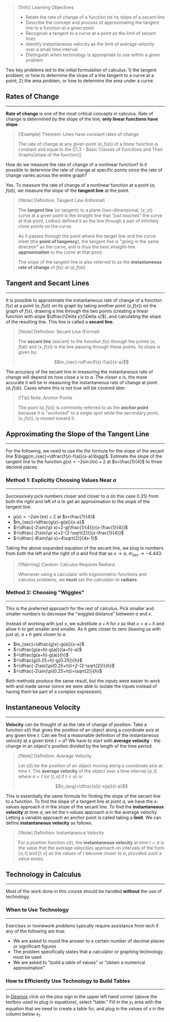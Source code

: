 
>[!Info] Learning Objectives
>
>- Relate the rate of change of a function tot he slope of a secant line
>- Describe the concept and process of approximating the tangent line to a function at a given point
>- Recognize a tangent to a curve at a point as the limit of secant lines
>- Identify instantaneous velocity as the limit of average velocity over a small time interval
>- Distinguish when technology is appropriate to use within a given problem

Two key problems led to the initial formulation of calculus: 1) the tangent problem, or how to determine the slope of a line tangent to a curve at a point; 2) the area problem, or how to determine the area under a curve.

## Rates of Change
---

**Rate of change** is one of the most critical concepts in calculus. Rate of change is determined by the slope of the line; **only linear functions have slope**.

>[!Example] Theorem: Lines have constant rates of change
>
>The rate of change at any given point $(a, f(a))$ of a linear function is constant and equal to the [[1.3 - Basic Classes of Functions and Their Graphs|slope of the function]].

How do we measure the rate of change of a nonlinear function? Is it possible to determine the rate of change at specific points since the rate of change varies across the entire graph?

Yes. To measure the rate of change of a nonlinear function at a point $(a, f(a))$, we measure the slope of the **tangent line** at the point.

>[!Note] Definition: Tangent Line (Informal)
>
>The **tangent line** (or tangent) to a plane (two-dimensional, $(x,y)$) curve at a given point is the straight line that "just touches" the curve at that point. Leibniz defined it as the line through a pair of infinitely close points on the curve.
>
>As it passes through the point where the tanget line and the curve meet (the **point of tangency**), the tangent line is "going in the same direction" as the curve, and is thus the best straight-line **approximation** to the curve at that point.
>
>The slope of the tangent line is also referred to as the **instantaneous rate of change** of $f(x)$ at $(a, f(a))$

## Tangent and Secant Lines
---

It is possible to approximate the instantaneous rate of change of a function $f(x)$ at a point $(a, f(a))$ on its graph by taking another point $(x, f(x))$ on the graph of $f(x)$, drawing a line through the two points (creating a linear function with slope $\dfrac{\Delta y}{\Delta x}$), and calculating the slope of the resulting line. This line is called a **secant line**.

>[!Note] Definition: Secant Line (Formal)
>
>The **secant line** (secant) to the function $f(x)$ through the points $(a, f(a))$ and $(x,f(x))$ is the line passing through these points. Its slope is given by:
>
>$$m_{sec}=\dfrac{f(x)-f(a)}{x-a}$$

The accuracy of the secant line in measuring the instantaneous rate of change will depend on how close $x$ is to $a$. The closer $x$ is, the more accurate it will be in measuring the instantaneous rate of change at point $(a,f(a))$. Cases where this is not true will be covered later.

>[!Tip] Note: Anchor Points
>
>The point $(a,f(a))$ is commonly referred to as the **anchor point** because it is "anchored" to a single spot while the secondary point, $(x,f(x))$, is moved toward it.

## Approximating the Slope of the Tangent Line
---

For the following, we need to use the the formula for the slope of the secant line $\bigg(m_{sec}=\dfrac{f(x)-f(a)}{x-a}\bigg)$.
Estimate the slope of the tangent line to the function $g(x)=-2\sin(\pi x) + 2$ at $x=\frac{1}{4}$ to three decimal places.

### Method 1: Explicitly Choosing Values Near _a_
---

Successively pick numbers closer and closer to $a$ (in this case 0.25) from both the right and left of $a$ to get an approximation to the slope of the tangent line.

- $g(x)=-2\sin(\pi x)+2$ at $x=\frac{1}{4}$
- $m_{sec}=\dfrac{g(x)-g(a)}{x-a}$
- $=\dfrac{-2\sin(\pi x)+2-g(\frac{1}{4})}{x-\frac{1}{4}}$
- $=\dfrac{-2\sin(\pi x)+2-(2-\sqrt{2})}{x-\frac{1}{4}}$
- $=\dfrac{-8\sin(\pi x)+4\sqrt{2}}{4x-1}$

Taking the above expanded equation of the secant line, we plug in numbers from both the left and the right of $a$ and find that as $x\to a$, $m_{sec}\to -4.443$. 

>[!Warning] Caution: Calculus Requires Radians
>
>Whenever using a calculator with trigonometric functions and calculus problems, we **must** set the calculator to **radians**.
>

### Method 2: Choosing "Wiggles"
---

This is the preferred approach for the rest of calculus. Pick smaller and smaller numbers to decrease the "wiggled distance" between $a$ and $x$.

Instead of working with just $x$, we substitute $a+h$ for $x$ so that $x=a+h$ and allow $h$ to get smaller and smaller. As $h$ gets closer to zero (leaving us with just $a$), $a+h$ gets closer to $a$.

- $m_{sec}=\dfrac{g(x)-g(a)}{x-a}$
- $=\dfrac{g(a+h)-g(a)}{(a+h)-a}$
- $=\dfrac{g(a+h)-g(a)}{h}$
- $=\dfrac{g(0.25+h)-g(0.25)}{h}$
- $=\dfrac{-2\sin(\pi(0.25+h))+2-(2-\sqrt{2})}{h}$
- $=\dfrac{-2\sin(\pi(0.25+h))+\sqrt{2}}{h}$

Both methods produce the same result, but the inputs were easier to work with and made sense (since we were able to isolate the inputs instead of having them be part of a complex expression).

## Instantaneous Velocity
---

**Velocity** can be thought of as the rate of change of position. Take a function $s(t)$ that gives the position of an object along a coordinate axis at any given time $t$. Can we find a reasonable definition of the instantaneous velocity at a given time $t=a$? We have to start with **average velocity** - the change in an object's position divided by the length of the time period.

>[!Note] Definition: Average Velocity
>
>Let $s(t)$ be the position of an object moving along a coordinate axis at time $t$. The **average velocity** of the object over a time interval $[a,t]$ where $a<t$ (or $[t,a]$ if $t<a$) is:
>
>$$v_{avg}=\dfrac{s(t)-s(a)}{t-a}$$

This is essentially the same formula for finding the slope of the secant line to a function. To find the slope of a tangent line at piont $a$, we have the x-values approach $a$ in the slope of the secant line. To find the **instantaneous velocity** at time $a$, we let the t-values approach $a$ in the average velocity. Letting a variable approach an anchor point is called taking a **limit**. We can define **instantaneous velocity** as follows.

>[!Note] Definition: Instantaneous Velocity
>
>For a position function $s(t)$, the **instantaneous velocity** at time $t=a$ is the value that the average velocities approach on intervals of the form $[a,t]$ and $[t,a]$ as the values of $t$ become closer to $a$, provided such a value exists.

## Technology in Calculus
---

Most of the work done in this course should be handled **without** the use of technology.

### When to Use Technology
---

Exercises or homework problems typically require assistance from tech if any of the following are true:

- We are asked to round the answer to a certain number of decimal places or significant figures
- The problem specifically states that a calculator or graphing technology must be used
- We are asked to "build a table of values" or "obtain a numerical approximation"

### How to Efficiently Use Technology to Build Tables
---

In [Desmos](https://www.desmos.com/calculator) click on the plus sign in the upper left hand corner (above the textbox used to plug in equations), select "table." Fill in the $y_1$ area with the equation that we need to create a table for, and plug in the values of $x$ in the column below $x_1$.